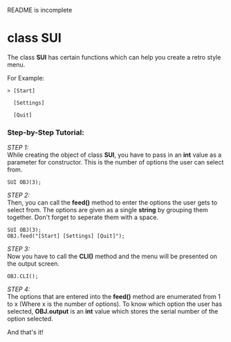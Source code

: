 README is incomplete

# class SUI

The class **SUI** has certain functions which can help you create a retro style menu.  
  
For Example:
>

	> [Start]  

	  [Settings]  

	  [Quit]  
  
  
### Step-by-Step Tutorial:  
  
_STEP 1:_  
While creating the object of class **SUI**, you have to pass in an **int** value as a parameter for constructor. This is the number of options the user can select from.  
>

	SUI OBJ(3);
  
_STEP 2:_  
Then, you can call the **feed()** method to enter the options the user gets to select from.
The options are given as a single **string** by grouping them together. Don't forget to seperate them with a space.  
>

	SUI OBJ(3);
	OBJ.feed("[Start] [Settings] [Quit]");

_STEP 3:_  
Now you have to call the **CLI()** method and the menu will be presented on the output screen.
>

	OBJ.CLI();

_STEP 4:_  
The options that are entered into the **feed()** method are enumerated from 1 to x (Where x is the number of options). To know which option the user has selected, **OBJ.output** is an **int** value which stores the serial number of the option selected.  
  
And that's it!

